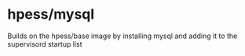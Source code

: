 # hpess/mysql
Builds on the hpess/base image by installing mysql and adding it to the supervisord startup list
